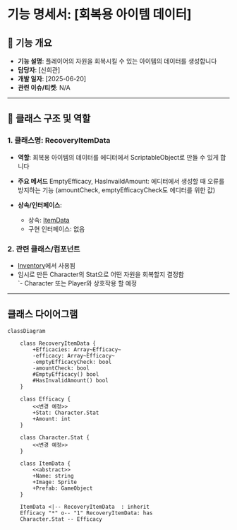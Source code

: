 # 기능 명세서: [회복용 아이템 데이터]

## 📌 기능 개요
- **기능 설명**: 플레이어의 자원을 회복시킬 수 있는 아이템의 데이터를 생성합니다
- **담당자**: [신희관]
- **개발 일자**: [2025-06-20]
- **관련 이슈/티켓**:  N/A

---

## 🧩 클래스 구조 및 역할

### 1. 클래스명: RecoveryItemData
- **역할**: 회복용 아이템의 데이터를 에디터에서 ScriptableObject로 만들 수 있게 합니다   
- **주요 메서드** 
  EmptyEfficacy, HasInvaildAmount: 에디터에서 생성할 때 오류를 방지하는 기능 (amountCheck, emptyEfficacyCheck도 에디터를 위한 값)   
  
- **상속/인터페이스**:
  - 상속: [ItemData](https://10-team-project.github.io/docs/%EA%B8%B0%EB%8A%A5%EB%AA%85%EC%84%B8%EC%84%9C/%EC%95%84%EC%9D%B4%ED%85%9C/ItemData/)   
  - 구현 인터페이스: 없음

### 2. 관련 클래스/컴포넌트
- [Inventory](https://10-team-project.github.io/docs/%EA%B8%B0%EB%8A%A5%EB%AA%85%EC%84%B8%EC%84%9C/%EC%95%84%EC%9D%B4%ED%85%9C/Invetory/)에서 사용됨   
- 임시로 만든 Character의 Stat으로 어떤 자원을 회복할지 결정함   
`- Character 또는 Player와 상호작용 할 예정   

---

## 클래스 다이어그램
```mermaid
classDiagram

	class RecoveryItemData {
		+Efficacies: Array~Efficacy~
		-efficacy: Array~Efficacy~
		-emptyEfficacyCheck: bool
		-amountCheck: bool
		#EmptyEfficacy() bool
		#HasInvalidAmount() bool
	}
	
	class Efficacy {
		<<변경 예정>>
		+Stat: Character.Stat 
		+Amount: int
	}

	class Character.Stat {
		<<변경 예정>>
	}

	class ItemData {
		<<abstract>>
		+Name: string
		+Image: Sprite
		+Prefab: GameObject
	}

	ItemData <|-- RecoveryItemData	: inherit
	Efficacy "*" o-- "1" RecoveryItemData: has
	Character.Stat -- Efficacy
```